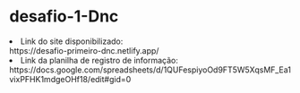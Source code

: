 # desafio-1-Dnc
<li>Link do site disponibilizado:<br> https://desafio-primeiro-dnc.netlify.app/</li> 
<li>Link da planilha de registro de informação: https://docs.google.com/spreadsheets/d/1QUFespiyoOd9FT5W5XqsMF_Ea1vixPFHK1mdgeOHf18/edit#gid=0</li>
